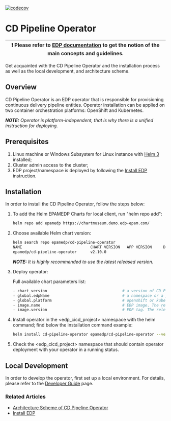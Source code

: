 [![codecov](https://codecov.io/gh/epam/edp-cd-pipeline-operator/branch/master/graph/badge.svg?token=T3XGW910VD)](https://codecov.io/gh/epam/edp-cd-pipeline-operator)

# CD Pipeline Operator

| :heavy_exclamation_mark: Please refer to [EDP documentation](https://epam.github.io/edp-install/) to get the notion of the main concepts and guidelines. |
| --- |

Get acquainted with the CD Pipeline Operator and the installation process as well as the local development, and architecture scheme.

## Overview

CD Pipeline Operator is an EDP operator that is responsible for provisioning continuous delivery pipeline entities. Operator installation can be applied on two container orchestration platforms: OpenShift and Kubernetes.

_**NOTE:** Operator is platform-independent, that is why there is a unified instruction for deploying._

## Prerequisites

1. Linux machine or Windows Subsystem for Linux instance with [Helm 3](https://helm.sh/docs/intro/install/) installed;
2. Cluster admin access to the cluster;
3. EDP project/namespace is deployed by following the [Install EDP](https://epam.github.io/edp-install/operator-guide/install-edp/) instruction.

## Installation

In order to install the CD Pipeline Operator, follow the steps below:

1. To add the Helm EPAMEDP Charts for local client, run "helm repo add":

     ```bash
     helm repo add epamedp https://chartmuseum.demo.edp-epam.com/
     ```

2. Choose available Helm chart version:

     ```bash
     helm search repo epamedp/cd-pipeline-operator
     NAME                              CHART VERSION   APP VERSION     DESCRIPTION
     epamedp/cd-pipeline-operator      v2.10.0                          Helm chart for Golang application/service deplo...
     ```

   _**NOTE:** It is highly recommended to use the latest released version._

3. Deploy operator:

    Full available chart parameters list:

    ```bash
    - chart_version                                 # a version of CD Pipeline operator Helm chart;
    - global.edpName                                # a namespace or a project name (in case of OpenShift);
    - global.platform                               # openshift or kubernetes;
    - image.name                                    # EDP image. The released image can be found on [Dockerhub](https://hub.docker.com/r/epamedp/cd-pipeline-operator);
    - image.version                                 # EDP tag. The released image can be found on [Dockerhub](https://hub.docker.com/r/epamedp/cd-pipeline-operator/tags);
    ```

4. Install operator in the <edp_cicd_project> namespace with the helm command; find below the installation command example:

    ```bash
    helm install cd-pipeline-operator epamedp/cd-pipeline-operator --version <chart_version> --namespace <edp_cicd_project> --set name=cd-pipeline-operator --set global.edpName=<edp_cicd_project> --set global.platform=<platform_type>
    ```

5. Check the <edp_cicd_project> namespace that should contain operator deployment with your operator in a running status.

## Local Development

In order to develop the operator, first set up a local environment. For details, please refer to the [Developer Guide](https://epam.github.io/edp-install/developer-guide/local-development/) page.

### Related Articles

- [Architecture Scheme of CD Pipeline Operator](docs/arch.md)
- [Install EDP](https://epam.github.io/edp-install/operator-guide/install-edp/)
